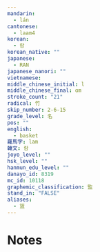 ```yaml
---
mandarin:
  - lán
cantonese:
  - laam4
korean:
  - 람
korean_native: ""
japanese:
  - RAN
japanese_nanori: ""
vietnamese:
middle_chinese_initial: l
middle_chinese_final: ɑm
stroke_count: "21"
radical: 竹
skip_number: 2-6-15
grade_level: 名
pos: ""
english:
  - basket
羅馬字: lam
韓文: 람
joyo_level: ""
hsk_level: ""
hanmun_edu_level: ""
danayo_id: 8319
mc_id: 10118
graphemic_classification: 監
stand_in: "FALSE"
aliases:
  - 篮
---
```


# Notes
